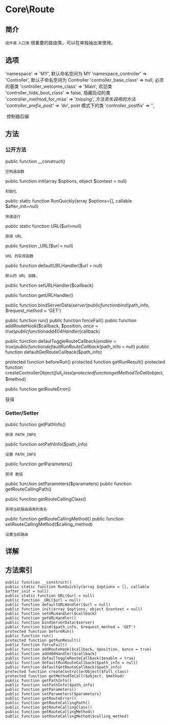 # Core\Route

## 简介
`组件类` `入口类`
很重要的路由类，可以在单独抽出来使用。
## 选项
'namespace' => 'MY',
	默认命名空间为 MY
'namespace_controller' => 'Controller',
	默认子命名空间为 Controller
'controller_base_class' => null,
	必须的基类
'controller_welcome_class' => 'Main',
	欢迎类
'controller_hide_boot_class' => false,
	隐藏启动的类
'controller_methtod_for_miss' => '_missing',
	方法丢失调用的方法
'controller_prefix_post' => 'do_',
	post 模式下的类
'controller_postfix' => '',

​	控制器后缀

## 方法
### 公开方法
public function __construct()

    空构造函数
public function init(array $options, object $context = null)

    初始化
public static function RunQuickly(array $options=[], callable $after_init=null)

    快速运行
public static function URL($url=null)

    获得 URL

public function _URL($url = null)

    URL 的实现函数
public function defaultURLHandler($url = null)
    
    默认的 URL 函数，
public function setURLHandler($callback)

    
public function getURLHandler()

public function bindServerData($server)
public function bind($path_info, $request_method = 'GET')

public function run()
public function forceFail()
public function addRouteHook($callback, $position, $once = true)
public function add404Handler($callback)

public function defaulToggleRouteCallback($enable = true)
public function defaultRunRouteCallback($path_info = null)
public function defaultGetRouteCallback($path_info)


protected function beforeRun()
protected function getRunResult()
protected function createControllerObject($full_class)
protected function getMethodToCall($object, $method)

public function getRouteError()

获得


### Getter/Setter

public function getPathInfo()

    获得 PATH_INFO
public function setPathInfo($path_info)

    设置 PATH_INFO
public function getParameters()

    获得 数组
public function setParameters($parameters)
public function getRouteCallingPath()

public function getRouteCallingClass()

    获得当前路由调用的类名
public function getRouteCallingMethod()
public function setRouteCallingMethod($calling_method)

    设置当前路由
## 详解

## 方法索引

    public function __construct()
    public static function RunQuickly(array $options = [], callable $after_init = null)
    public static function URL($url = null)
    public function _URL($url = null)
    public function defaultURLHandler($url = null)
    public function init(array $options, object $context = null)
    public function setURLHandler($callback)
    public function getURLHandler()
    public function bindServerData($server)
    public function bind($path_info, $request_method = 'GET')
    protected function beforeRun()
    public function run()
    protected function getRunResult()
    public function forceFail()
    public function addRouteHook($callback, $position, $once = true)
    public function add404Handler($callback)
    public function defaulToggleRouteCallback($enable = true)
    public function defaultRunRouteCallback($path_info = null)
    public function defaultGetRouteCallback($path_info)
    protected function createControllerObject($full_class)
    protected function getMethodToCall($object, $method)
    public function getPathInfo()
    public function setPathInfo($path_info)
    public function getParameters()
    public function setParameters($parameters)
    public function getRouteError()
    public function getRouteCallingPath()
    public function getRouteCallingClass()
    public function getRouteCallingMethod()
    public function setRouteCallingMethod($calling_method)
